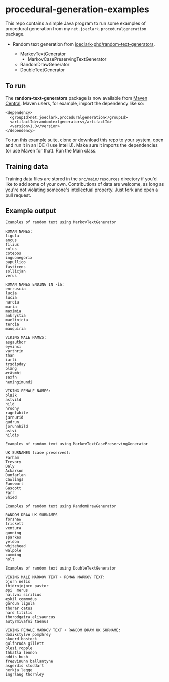 # procedural-generation-examples

This repo contains a simple Java program to run some examples of procedural generation from my `net.joeclark.proceduralgeneration` package.

- Random text generation from [joeclark-phd/random-text-generators](https://github.com/joeclark-phd/random-text-generators).  

  - MarkovTextGenerator
    - MarkovCasePreservingTextGenerator
  - RandomDrawGenerator
  - DoubleTextGenerator


## To run
The **random-text-generators** package is now available from [Maven Central](https://search.maven.org/search?q=g:%22net.joeclark.proceduralgeneration%22%20AND%20a:%22randomtextgenerators%22).  Maven users, for example, import the dependency like so:

    <dependency>
      <groupId>net.joeclark.proceduralgeneration</groupId>
      <artifactId>randomtextgenerators</artifactId>
      <version>1.0</version>
    </dependency>

Το run this example suite, clone or download this repo to your system, open and run it in an IDE (I use IntelliJ).  Make sure it imports the dependencies (or use Maven for that).  Run the Main class.

## Training data
Training data files are stored in the `src/main/resources` directory if you'd like to add some of your own.  Contributions of data are welcome, as long as you're not violating someone's intellectual property.  Just fork and open a pull request.

## Example output

    Examples of random text using MarkovTextGenerator
    
    ROMAN NAMES:
    ligula
    ancus
    filius
    colus
    cotepos
    inguonegorix
    papullico
    fasticens
    sollicjan
    verus
    
    ROMAN NAMES ENDING IN -ia:
    enrruscia
    lucia
    lucia
    narcia
    maria
    maximia
    ankrystia
    maelinicia
    tercia
    mauquiria
    
    VIKING MALE NAMES:
    asgauthor
    eyvinxi
    varthrin
    than
    iarli
    trœdipday
    blæng
    æråsmbi
    saxfn
    hemingimundi
    
    VIKING FEMALE NAMES:
    blæik
    astvild
    hild
    hrodny
    ragnfwhite
    jarnurid
    gudrun
    jorunnhild
    astvi
    hildis
    
    Examples of random text using MarkovTextCasePreservingGenerator
    
    UK SURNAMES (case preserved):
    Farham
    Trevory
    Daly
    Ackarson
    Dunfarlan
    Cawlings
    Eanswort
    Gascott
    Farr
    Shied

    Examples of random text using RandomDrawGenerator
    
    RANDOM DRAW UK SURNAMES
    forshaw
    trickett
    ventura
    gunning
    sparkes
    yeldon
    whitehead
    walpole
    cumming
    holt
    
    Examples of random text using DoubleTextGenerator
    
    VIKING MALE MARKOV TEXT + ROMAN MARKOV TEXT:
    bjorn nelis
    thidrnjojorn pastor
    øpi  merus
    hallvni sirilius
    æskil commodus
    gärdun ligula
    thorar catus
    hard titilis
    thorodgæira elisauncus
    autyrmivafni taenus
    
    VIKING FEMALE MARKOV TEXT + RANDOM DRAW UK SURNAME:
    doæikstylve pomphrey
    skuerd bostock
    gulfhruda gillett
    blesi ropple
    thkatla lennon
    oddis bush
    freøvinunn ballantyne
    asgerdis stoddart
    herkja legge
    ingrlaug thornley

